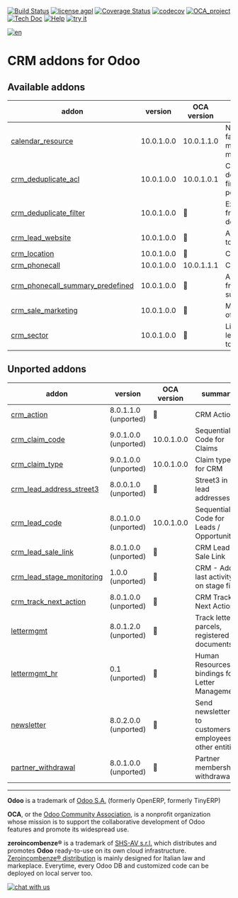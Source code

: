 [![Build Status](https://travis-ci.org/zeroincombenze/crm.svg?branch=10.0)](https://travis-ci.org/zeroincombenze/crm)
[![license agpl](https://img.shields.io/badge/licence-AGPL--3-blue.svg)](http://www.gnu.org/licenses/agpl-3.0.html)
[![Coverage Status](https://coveralls.io/repos/github/zeroincombenze/crm/badge.svg?branch=10.0)](https://coveralls.io/github/zeroincombenze/crm?branch=10.0)
[![codecov](https://codecov.io/gh/zeroincombenze/crm/branch/10.0/graph/badge.svg)](https://codecov.io/gh/zeroincombenze/crm/branch/10.0)
[![OCA_project](http://www.zeroincombenze.it/wp-content/uploads/ci-ct/prd/button-oca-10.svg)](https://github.com/OCA/crm/tree/10.0)
[![Tech Doc](http://www.zeroincombenze.it/wp-content/uploads/ci-ct/prd/button-docs-10.svg)](http://wiki.zeroincombenze.org/en/Odoo/10.0/dev)
[![Help](http://www.zeroincombenze.it/wp-content/uploads/ci-ct/prd/button-help-10.svg)](http://wiki.zeroincombenze.org/en/Odoo/10.0/man/)
[![try it](http://www.zeroincombenze.it/wp-content/uploads/ci-ct/prd/button-try-it-10.svg)](http://erp10.zeroincombenze.it)
























[![en](http://www.shs-av.com/wp-content/en_US.png)](http://wiki.zeroincombenze.org/it/Odoo/7.0/man)

CRM addons for Odoo
===================

[//]: # (addons)


Available addons
----------------
addon | version | OCA version | summary
--- | --- | --- | ---
[calendar_resource](calendar_resource/) | 10.0.1.0.0 | 10.0.1.1.0 | New features to facilitate resource management with meetings.
[crm_deduplicate_acl](crm_deduplicate_acl/) | 10.0.1.0.0 | 10.0.1.0.1 | Contact deduplication with fine-grained permission control
[crm_deduplicate_filter](crm_deduplicate_filter/) | 10.0.1.0.0 | :repeat: | Exclude records from the deduplication
[crm_lead_website](crm_lead_website/) | 10.0.1.0.0 | :repeat: | Add Website field to leads
[crm_location](crm_location/) | 10.0.1.0.0 | :repeat: | CRM location
[crm_phonecall](crm_phonecall/) | 10.0.1.0.0 | 10.0.1.1.1 | CRM Phone Calls
[crm_phonecall_summary_predefined](crm_phonecall_summary_predefined/) | 10.0.1.0.0 | :repeat: | Allows to choose from a defined summary list
[crm_sale_marketing](crm_sale_marketing/) | 10.0.1.0.0 | :repeat: | Marketing Details of Sales
[crm_sector](crm_sector/) | 10.0.1.0.0 | :repeat: | Link leads/opportunities to sectors


Unported addons
---------------
addon | version | OCA version | summary
--- | --- | --- | ---
[crm_action](crm_action/) | 8.0.1.1.0 (unported) | :repeat: | CRM Action
[crm_claim_code](crm_claim_code/) | 9.0.1.0.0 (unported) | 10.0.1.0.0 | Sequential Code for Claims
[crm_claim_type](crm_claim_type/) | 9.0.1.0.0 (unported) | 10.0.1.0.0 | Claim types for CRM
[crm_lead_address_street3](crm_lead_address_street3/) | 8.0.0.1.0 (unported) | :repeat: | Street3 in lead addresses
[crm_lead_code](crm_lead_code/) | 8.0.1.0.0 (unported) | 10.0.1.0.0 | Sequential Code for Leads / Opportunities
[crm_lead_sale_link](crm_lead_sale_link/) | 8.0.1.0.0 (unported) | :repeat: | CRM Lead Sale Link
[crm_lead_stage_monitoring](crm_lead_stage_monitoring/) | 1.0.0 (unported) | :repeat: | CRM - Add last activity on stage field
[crm_track_next_action](crm_track_next_action/) | 8.0.1.0.0 (unported) | :repeat: | CRM Track Next Action
[lettermgmt](lettermgmt/) | 8.0.1.2.0 (unported) | :repeat: | Track letters, parcels, registered documents
[lettermgmt_hr](lettermgmt_hr/) | 0.1 (unported) | :repeat: | Human Resources bindings for Letter Management
[newsletter](newsletter/) | 8.0.2.0.0 (unported) | :repeat: | Send newsletters to customers, employees or other entities
[partner_withdrawal](partner_withdrawal/) | 8.0.1.0.0 (unported) | :repeat: | Partner membership withdrawal

[//]: # (end addons)

[//]: # (copyright)

----

**Odoo** is a trademark of [Odoo S.A.](https://www.odoo.com/) (formerly OpenERP, formerly TinyERP)

**OCA**, or the [Odoo Community Association](http://odoo-community.org/), is a nonprofit organization whose
mission is to support the collaborative development of Odoo features and
promote its widespread use.

**zeroincombenze®** is a trademark of [SHS-AV s.r.l.](http://www.shs-av.com/)
which distributes and promotes **Odoo** ready-to-use on its own cloud infrastructure.
[Zeroincombenze® distribution](http://wiki.zeroincombenze.org/en/Odoo)
is mainly designed for Italian law and markeplace.
Everytime, every Odoo DB and customized code can be deployed on local server too.

[//]: # (end copyright)

[![chat with us](https://www.shs-av.com/wp-content/chat_with_us.gif)](https://tawk.to/85d4f6e06e68dd4e358797643fe5ee67540e408b)
